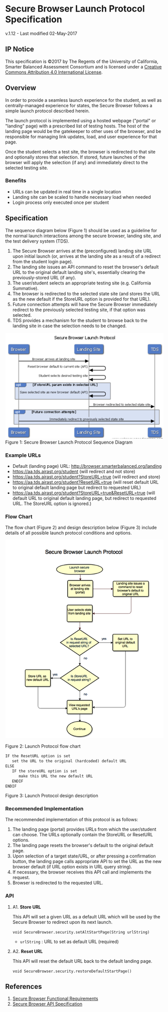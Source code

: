 # Secure Browser Launch Protocol Specification
v.1.12 - Last modified 02-May-2017

## IP Notice
This specification is &copy;2017 by The Regents of the University of California, Smarter Balanced Assessment Consortium and is licensed under a [Creative Commons Attribution 4.0 International License](https://creativecommons.org/licenses/by/4.0/).

## Overview
In order to provide a seamless launch experience for the student, as well as centrally-managed experience for states, the Secure Browser follows a simple launch protocol described herein.

The launch protocol is implemented using a hosted webpage ("portal" or "landing" page) with a prescribed list of testing hosts. The host of the landing page would be the gatekeeper to other uses of the browser, and be responsible for managing link updates, load, and user experience for that page. 
 
Once the student selects a test site, the browser is redirected to that site and optionally stores that selection. If stored, future launches of the browser will apply the selection (if any) and immediately direct to the selected testing site.

### Benefits
* URLs can be updated in real time in a single location
* Landing site can be scaled to handle necessary load when needed
* Login process only executed once per student

## Specification
The sequence diagram below (Figure 1) should be used as a guideline for the normal launch interactions among the secure browser, landing site, and the test delivery system (TDS).

1. The Secure Browser arrives at the (preconfigured) landing site URL upon initial launch (or, arrives at the landing site as a result of a redirect from the student login page).
1. The landing site issues an API command to reset the browser's default URL to the original default landing site's, essentially clearing the previously-stored URL (if any).
1. The user/student selects an appropriate testing site (e.g. California Summative).
1. The browser is redirected to the selected state site (and stores the URL as the new default if the StoreURL option is provided for that URL).
1. Future connection attempts will have the Secure Browser immediately redirect to the previously selected testing site, if that option was selected.
1. TDS provides a mechanism for the student to browse back to the landing site in case the selection needs to be changed.

<img alt="Secure Browser Launch Protocol Sequence Diagram" src="Secure_Browser_Launch_Protocol_seq.png" width="800">
Figure 1: Secure Browser Launch Protocol Sequence Diagram

### Example URLs

* Default (landing page) URL: http://browser.smarterbalanced.org/landing
* https://aa.tds.airast.org/student  (will redirect and not store)
* https://aa.tds.airast.org/student?StoreURL=true   (will redirect and store)
* https://aa.tds.airast.org/student?ResetURL=true   (will reset default URL to original default landing page but redirect to requested URL)
* https://aa.tds.airast.org/student?StoreURL=true&ResetURL=true   (will default URL to original default landing page, but redirect to requested URL. The StoreURL option is ignored.)

### Flow Chart
The flow chart (Figure 2) and design description below (Figure 3) include details of all possible launch protocol conditions and options. 

<img alt="Secure Browser Launch Protocol Flow Chart" src="SBLP.png" width="800">

Figure 2: Launch Protocol flow chart


```
IF the ResetURL option is set
   set the URL to the original (hardcoded) default URL
ELSE
   IF the storeURL option is set
      make this URL the new default URL
   ENDIF
ENDIF
```
Figure 3: Launch Protocol design description

### Recommended Implementation

The recommended implementation of this protocol is as follows:

1. The landing page (portal) provides URLs from which the user/student can choose. The URLs optionally contain the StoreURL or ResetURL options.
1. The landing page resets the browser's default to the original default page.
1. Upon selection of a target state/URL, or after pressing a confirmation button, the landing page calls appropriate API to set the URL as the new browser default (if URL option exists in URL query string). 
1. If necessary, the browser receives this API call and implements the request.
1. Browser is redirected to the requested URL.

### API

1. A1. **Store URL**
 
     This API will set a given URL as a default URL which will be used by the Secure Browser to redirect upon its next launch.
 
     `void SecureBrowser.security.setAltStartPage(String urlString)`

    * `urlString` : URL to set as default URL (required)   
 
1. A2. **Reset URL**
 
     This API will reset the default URL back to the default landing page.
 
     `void SecureBrowser.security.restoreDefaultStartPage()`
 
 
## References
1. [Secure Browser Functional Requirements](https://github.com/SmarterApp/SB_BIRT/blob/master/irp/doc/req/SecureBrowserFunctionalRequirements.md)
1. [Secure Browser API Specification](https://github.com/SmarterApp/SB_BIRT/blob/master/irp/doc/req/SecureBrowserAPIspecification.md)
